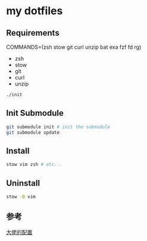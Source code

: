 # my dotfiles

## Requirements

COMMANDS=(zsh stow git curl unzip bat exa fzf fd rg)
- zsh
- stow
- git
- curl
- unzip

```bash
./init
```

## Init Submodule
```bash
git submodule init # init the submodule
git submodule update
```

## Install
```bash
stow vim zsh # etc...
```

## Uninstall
```bash
stow -D vim
```

## 参考
[大佬的配置](https://github.com/Aloxaf/dotfiles)

